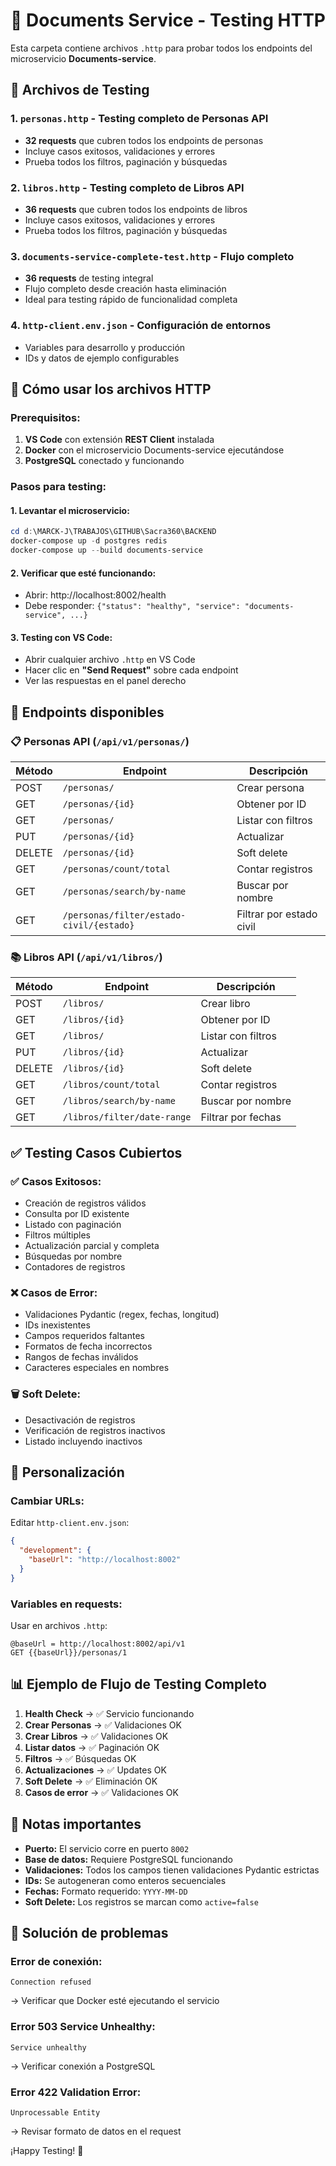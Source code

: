 # 🧪 **Documents Service - Testing HTTP**

Esta carpeta contiene archivos `.http` para probar todos los endpoints del microservicio **Documents-service**.

## 📁 **Archivos de Testing**

### 1. **`personas.http`** - Testing completo de Personas API
- **32 requests** que cubren todos los endpoints de personas
- Incluye casos exitosos, validaciones y errores
- Prueba todos los filtros, paginación y búsquedas

### 2. **`libros.http`** - Testing completo de Libros API  
- **36 requests** que cubren todos los endpoints de libros
- Incluye casos exitosos, validaciones y errores
- Prueba todos los filtros, paginación y búsquedas

### 3. **`documents-service-complete-test.http`** - Flujo completo
- **36 requests** de testing integral
- Flujo completo desde creación hasta eliminación
- Ideal para testing rápido de funcionalidad completa

### 4. **`http-client.env.json`** - Configuración de entornos
- Variables para desarrollo y producción
- IDs y datos de ejemplo configurables

## 🚀 **Cómo usar los archivos HTTP**

### **Prerequisitos:**
1. **VS Code** con extensión **REST Client** instalada
2. **Docker** con el microservicio Documents-service ejecutándose
3. **PostgreSQL** conectado y funcionando

### **Pasos para testing:**

#### 1. **Levantar el microservicio:**
```powershell
cd d:\MARCK-J\TRABAJOS\GITHUB\Sacra360\BACKEND
docker-compose up -d postgres redis
docker-compose up --build documents-service
```

#### 2. **Verificar que esté funcionando:**
- Abrir: http://localhost:8002/health
- Debe responder: `{"status": "healthy", "service": "documents-service", ...}`

#### 3. **Testing con VS Code:**
- Abrir cualquier archivo `.http` en VS Code
- Hacer clic en **"Send Request"** sobre cada endpoint
- Ver las respuestas en el panel derecho

## 🎯 **Endpoints disponibles**

### **📋 Personas API (`/api/v1/personas/`)**
| Método | Endpoint | Descripción |
|--------|----------|-------------|
| POST | `/personas/` | Crear persona |
| GET | `/personas/{id}` | Obtener por ID |
| GET | `/personas/` | Listar con filtros |
| PUT | `/personas/{id}` | Actualizar |
| DELETE | `/personas/{id}` | Soft delete |
| GET | `/personas/count/total` | Contar registros |
| GET | `/personas/search/by-name` | Buscar por nombre |
| GET | `/personas/filter/estado-civil/{estado}` | Filtrar por estado civil |

### **📚 Libros API (`/api/v1/libros/`)**
| Método | Endpoint | Descripción |
|--------|----------|-------------|
| POST | `/libros/` | Crear libro |
| GET | `/libros/{id}` | Obtener por ID |
| GET | `/libros/` | Listar con filtros |
| PUT | `/libros/{id}` | Actualizar |
| DELETE | `/libros/{id}` | Soft delete |
| GET | `/libros/count/total` | Contar registros |
| GET | `/libros/search/by-name` | Buscar por nombre |
| GET | `/libros/filter/date-range` | Filtrar por fechas |

## ✅ **Testing Casos Cubiertos**

### **✅ Casos Exitosos:**
- Creación de registros válidos
- Consulta por ID existente
- Listado con paginación
- Filtros múltiples
- Actualización parcial y completa
- Búsquedas por nombre
- Contadores de registros

### **❌ Casos de Error:**
- Validaciones Pydantic (regex, fechas, longitud)
- IDs inexistentes
- Campos requeridos faltantes
- Formatos de fecha incorrectos
- Rangos de fechas inválidos
- Caracteres especiales en nombres

### **🗑️ Soft Delete:**
- Desactivación de registros
- Verificación de registros inactivos
- Listado incluyendo inactivos

## 🔧 **Personalización**

### **Cambiar URLs:**
Editar `http-client.env.json`:
```json
{
  "development": {
    "baseUrl": "http://localhost:8002"
  }
}
```

### **Variables en requests:**
Usar en archivos `.http`:
```http
@baseUrl = http://localhost:8002/api/v1
GET {{baseUrl}}/personas/1
```

## 📊 **Ejemplo de Flujo de Testing Completo**

1. **Health Check** → ✅ Servicio funcionando
2. **Crear Personas** → ✅ Validaciones OK
3. **Crear Libros** → ✅ Validaciones OK  
4. **Listar datos** → ✅ Paginación OK
5. **Filtros** → ✅ Búsquedas OK
6. **Actualizaciones** → ✅ Updates OK
7. **Soft Delete** → ✅ Eliminación OK
8. **Casos de error** → ✅ Validaciones OK

## 📝 **Notas importantes**

- **Puerto:** El servicio corre en puerto `8002`
- **Base de datos:** Requiere PostgreSQL funcionando
- **Validaciones:** Todos los campos tienen validaciones Pydantic estrictas
- **IDs:** Se autogeneran como enteros secuenciales
- **Fechas:** Formato requerido: `YYYY-MM-DD`
- **Soft Delete:** Los registros se marcan como `active=false`

## 🐛 **Solución de problemas**

### **Error de conexión:**
```
Connection refused
```
→ Verificar que Docker esté ejecutando el servicio

### **Error 503 Service Unhealthy:**
```
Service unhealthy
```
→ Verificar conexión a PostgreSQL

### **Error 422 Validation Error:**
```
Unprocessable Entity
```
→ Revisar formato de datos en el request

¡Happy Testing! 🎉